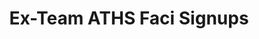 ---
title: Ex-Team ATHS Faci Signups
redirect_to: https://docs.google.com/spreadsheets/d/1mnCCj1enEhBdjLUHSB4EeOSTVDuTdFwdUFn3xj2w7dk/edit?usp=sharing
redirect_from: 
  - /ExTeamATHSFaciSignup
  - /exteamathsfacisignup
---